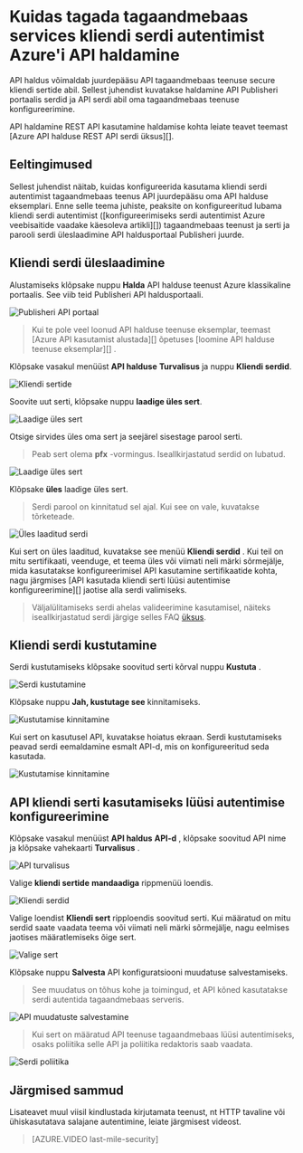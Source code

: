 <properties 
    pageTitle="Kuidas tagada tagaandmebaas services kliendi serdi autentimist Azure'i API haldamine" 
    description="Saate teada, kuidas turvaline tagaandmebaas teenuste kasutamine Azure API Management kliendi serdi autentimist." 
    services="api-management" 
    documentationCenter="" 
    authors="steved0x" 
    manager="erikre" 
    editor=""/>

<tags 
    ms.service="api-management" 
    ms.workload="mobile" 
    ms.tgt_pltfrm="na" 
    ms.devlang="na" 
    ms.topic="article" 
    ms.date="10/25/2016" 
    ms.author="sdanie"/>

# <a name="how-to-secure-back-end-services-using-client-certificate-authentication-in-azure-api-management"></a>Kuidas tagada tagaandmebaas services kliendi serdi autentimist Azure'i API haldamine

API haldus võimaldab juurdepääsu API tagaandmebaas teenuse secure kliendi sertide abil. Sellest juhendist kuvatakse haldamine API Publisheri portaalis serdid ja API serdi abil oma tagaandmebaas teenuse konfigureerimine.

API haldamine REST API kasutamine haldamise kohta leiate teavet teemast [Azure API halduse REST API serdi üksus][].

## <a name="prerequisites"> </a>Eeltingimused

Sellest juhendist näitab, kuidas konfigureerida kasutama kliendi serdi autentimist tagaandmebaas teenus API juurdepääsu oma API halduse eksemplari. Enne selle teema juhiste, peaksite on konfigureeritud lubama kliendi serdi autentimist ([konfigureerimiseks serdi autentimist Azure veebisaitide vaadake käesoleva artikli][]) tagaandmebaas teenust ja serti ja parooli serdi üleslaadimine API haldusportaal Publisheri juurde.

## <a name="step1"> </a>Kliendi serdi üleslaadimine

Alustamiseks klõpsake nuppu **Halda** API halduse teenust Azure klassikaline portaalis. See viib teid Publisheri API haldusportaali.

![Publisheri API portaal][api-management-management-console]

>Kui te pole veel loonud API halduse teenuse eksemplar, teemast [Azure API kasutamist alustada][] õpetuses [loomine API halduse teenuse eksemplar][] .

Klõpsake vasakul menüüst **API halduse** **Turvalisus** ja nuppu **Kliendi serdid**.

![Kliendi sertide][api-management-security-client-certificates]

Soovite uut serti, klõpsake nuppu **laadige üles sert**.

![Laadige üles sert][api-management-upload-certificate]

Otsige sirvides üles oma sert ja seejärel sisestage parool serti.

>Peab sert olema **pfx** -vormingus. Iseallkirjastatud serdid on lubatud.

![Laadige üles sert][api-management-upload-certificate-form]

Klõpsake **üles** laadige üles sert.

>Serdi parool on kinnitatud sel ajal. Kui see on vale, kuvatakse tõrketeade.

![Üles laaditud serdi][api-management-certificate-uploaded]

Kui sert on üles laaditud, kuvatakse see menüü **Kliendi serdid** . Kui teil on mitu sertifikaati, veenduge, et teema üles või viimati neli märki sõrmejälje, mida kasutatakse konfigureerimisel API kasutamine sertifikaatide kohta, nagu järgmises [API kasutada kliendi serti lüüsi autentimise konfigureerimine][] jaotise alla serdi valimiseks.

>Väljalülitamiseks serdi ahelas valideerimine kasutamisel, näiteks iseallkirjastatud serdi järgige selles FAQ [üksus](api-management-faq.md#can-i-use-a-self-signed-ssl-certificate-for-a-back-end).

## <a name="step1a"> </a>Kliendi serdi kustutamine

Serdi kustutamiseks klõpsake soovitud serti kõrval nuppu **Kustuta** .

![Serdi kustutamine][api-management-certificate-delete]

Klõpsake nuppu **Jah, kustutage see** kinnitamiseks.

![Kustutamise kinnitamine][api-management-confirm-delete]

Kui sert on kasutusel API, kuvatakse hoiatus ekraan. Serdi kustutamiseks peavad serdi eemaldamine esmalt API-d, mis on konfigureeritud seda kasutada.

![Kustutamise kinnitamine][api-management-confirm-delete-policy]

## <a name="step2"> </a>API kliendi serti kasutamiseks lüüsi autentimise konfigureerimine

Klõpsake vasakul menüüst **API haldus** **API-d** , klõpsake soovitud API nime ja klõpsake vahekaarti **Turvalisus** .

![API turvalisus][api-management-api-security]

Valige **kliendi sertide** **mandaadiga** rippmenüü loendis.

![Kliendi serdid][api-management-mutual-certificates]

Valige loendist **Kliendi sert** ripploendis soovitud serti. Kui määratud on mitu serdid saate vaadata teema või viimati neli märki sõrmejälje, nagu eelmises jaotises määratlemiseks õige sert.

![Valige sert][api-management-select-certificate]

Klõpsake nuppu **Salvesta** API konfiguratsiooni muudatuse salvestamiseks.

>See muudatus on tõhus kohe ja toimingud, et API kõned kasutatakse serdi autentida tagaandmebaas serveris.

![API muudatuste salvestamine][api-management-save-api]

>Kui sert on määratud API teenuse tagaandmebaas lüüsi autentimiseks, osaks poliitika selle API ja poliitika redaktoris saab vaadata.

![Serdi poliitika][api-management-certificate-policy]

## <a name="next-steps"></a>Järgmised sammud

Lisateavet muul viisil kindlustada kirjutamata teenust, nt HTTP tavaline või ühiskasutatava salajane autentimine, leiate järgmisest videost.

> [AZURE.VIDEO last-mile-security]

[api-management-management-console]: ./media/api-management-howto-mutual-certificates/api-management-management-console.png
[api-management-security-client-certificates]: ./media/api-management-howto-mutual-certificates/api-management-security-client-certificates.png
[api-management-upload-certificate]: ./media/api-management-howto-mutual-certificates/api-management-upload-certificate.png
[api-management-upload-certificate-form]: ./media/api-management-howto-mutual-certificates/api-management-upload-certificate-form.png
[api-management-certificate-uploaded]: ./media/api-management-howto-mutual-certificates/api-management-certificate-uploaded.png
[api-management-api-security]: ./media/api-management-howto-mutual-certificates/api-management-api-security.png
[api-management-mutual-certificates]: ./media/api-management-howto-mutual-certificates/api-management-mutual-certificates.png
[api-management-select-certificate]: ./media/api-management-howto-mutual-certificates/api-management-select-certificate.png
[api-management-save-api]: ./media/api-management-howto-mutual-certificates/api-management-save-api.png
[api-management-certificate-policy]: ./media/api-management-howto-mutual-certificates/api-management-certificate-policy.png
[api-management-certificate-delete]: ./media/api-management-howto-mutual-certificates/api-management-certificate-delete.png
[api-management-confirm-delete]: ./media/api-management-howto-mutual-certificates/api-management-confirm-delete.png
[api-management-confirm-delete-policy]: ./media/api-management-howto-mutual-certificates/api-management-confirm-delete-policy.png



[How to add operations to an API]: api-management-howto-add-operations.md
[How to add and publish a product]: api-management-howto-add-products.md
[Monitoring and analytics]: ../api-management-monitoring.md
[Add APIs to a product]: api-management-howto-add-products.md#add-apis
[Publish a product]: api-management-howto-add-products.md#publish-product
[Azure'i API kasutamist alustada]: api-management-get-started.md
[API Management policy reference]: api-management-policy-reference.md
[Caching policies]: api-management-policy-reference.md#caching-policies
[API halduse teenuse eksemplari loomine]: api-management-get-started.md#create-service-instance

[Azure'i API halduse REST API serdi üksus]: http://msdn.microsoft.com/library/azure/dn783483.aspx
[WebApp-GraphAPI-DotNet]: https://github.com/AzureADSamples/WebApp-GraphAPI-DotNet
[konfigureerida serdi autentimist Azure veebisaitide vaadake käesoleva artikli]: https://azure.microsoft.com/en-us/documentation/articles/app-service-web-configure-tls-mutual-auth/

[Prerequisites]: #prerequisites
[Upload a client certificate]: #step1
[Delete a client certificate]: #step1a
[API kliendi serti kasutamiseks lüüsi autentimise konfigureerimine]: #step2
[Test the configuration by calling an operation in the Developer Portal]: #step3
[Next steps]: #next-steps


 

